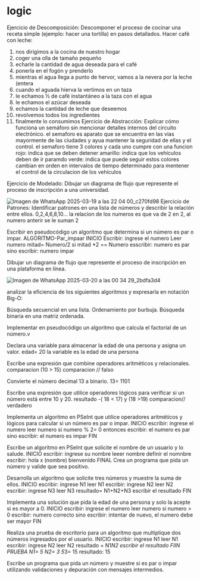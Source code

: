 # logic
Ejercicio de Descomposición: Descomponer el proceso de cocinar una receta simple (ejemplo: hacer una tortilla) en pasos detallados.
Hacer café con leche:
1) nos dirigimos a la cocina de nuestro hogar 
2) coger una olla de tamaño pequeño 
3) echarle la cantidad de agua deseada para el café 
4) ponerla en el fogón y prenderlo 
5) mientras el agua llega a punto de hervor, vamos a la nevera por la leche (entera
6) cuando el aguada hierva la vertimos en un taza 
7) le echamos ½ de café instantáneo a la taza con el agua
8) le echamos el azúcar deseada 
9) echamos la cantidad de leche que deseemos 
10) revolvemos todos los ingredientes 
11) finalmente lo consumimos
Ejercicio de Abstracción: Explicar cómo funciona un semáforo sin mencionar detalles internos del circuito electrónico.
el semaforo es aparato que se encuentra en las vias mayormente de las ciudades y ayua mantener la seguridad de ellas y el control. el semaforo tiene 3 colores y cada uno cumpre con una funcion
rojo: indica que se deben detener
amarillo: indica que los vehículos deben de ir paramdo
verde: indica que puede seguir
estos colores cambian en orden en intervalos de tiempo determinado para mentener el control de la circulacion de los vehiculos 

Ejercicio de Modelado: Dibujar un diagrama de flujo que represente el proceso de inscripción a una universidad.

![Imagen de WhatsApp 2025-03-19 a las 22 04 00_c270fd98](https://github.com/user-attachments/assets/f2257b13-1ee2-400f-91b3-f7f9bb9e542b)
Ejercicio de Patrones: Identificar patrones en una lista de números y describir la relación entre ellos.
0,2,4,6,8,10...
la relacion de los numeros es que va de 2 en 2, al numero anterir se le suman 2

Escribir en pseudocódigo un algoritmo que determina si un número es par o impar.
ALGORITMO-Par_impaar
INICIO
  Escribir: ingrese el numero
  Leer numero 
  mitad= Numero/2
  si mitad *2 == Numero
  esscribir: numero es par
  sino
  escribir:  numero impar
  
Dibujar un diagrama de flujo que represente el proceso de inscripción en una plataforma en línea.

![Imagen de WhatsApp 2025-03-20 a las 00 34 29_2bdfa3d4](https://github.com/user-attachments/assets/9abe7759-db06-495d-912f-01cad989d300)

analizar la eficiencia de los siguientes algoritmos y expresarla en notación Big-O:

Búsqueda secuencial en una lista.
Ordenamiento por burbuja.
Búsqueda binaria en una matriz ordenada.

Implementar en pseudocódigo un algoritmo que calcula el factorial de un número.v 

Declara una variable para almacenar la edad de una persona y asigna un valor. 
edad= 20 la variable es la edad de una persona 

Escribe una expresión que combine operadores aritméticos y relacionales.
comparacion (10 > 15) comparacion // falso 

Convierte el número decimal 13 a binario.
13= 1101

Escribe una expresión que utilice operadores lógicos para verificar si un número está entre 10 y 20.
resultado -( 18 < 17) y (18 >19) comparacion// verdadero 

Implementa un algoritmo en PSeInt que utilice operadores aritméticos y lógicos para calcular si un número es par o impar.
INICIO
  escribir: ingrese el numero 
  leer numero 
  si numero % 2= 0 entonces 
  escribir: el numero es par 
  sino
  escribir: el numero es impar
FIN 

Escribe un algoritmo en PSeInt que solicite el nombre de un usuario y lo salude.
INICIO
  escribir: ingrese su nombre 
  leeer nombre
  definir el nomnbre 
  escribir: hola x (nombre) bienvenido 
FINAL
Crea un programa que pida un número y valide que sea positivo.

Desarrolla un algoritmo que solicite tres números y muestre la suma de ellos.
INICIO
  escribir: ingrese N1 
  leer N1
  escribir: ingrese N2
  leer N2 
  escribir: ingrese N3
  leer N3 
  resultado= N1+N2+N3
  escribir el resultado
FIN 

Implementa una solución que pida la edad de una persona y solo la acepte si es mayor a 0.
INICIO
  escribir: ingrese el numero
  leer numero
  si numero > 0
  escribir: numero correcto 
  sino
  escribir: intentar de nuevo, el numero debe ser mayor
FIN

  
Realiza una prueba de escritorio para un algoritmo que multiplique dos números ingresados por el usuario.
INICIO
  escribir: ingrese N1 
  leer N1
  escribir: ingrese N2
  leer N2 
  resultado = N1*N2 
  escribir el resultado
FIIN 
PRUEBA 
N1= 5 
N2= 3 
5*3= 15
resultado: 15 


Escribe un programa que pida un número y muestre si es par o impar utilizando validaciones y depuración con mensajes intermedios.
  
